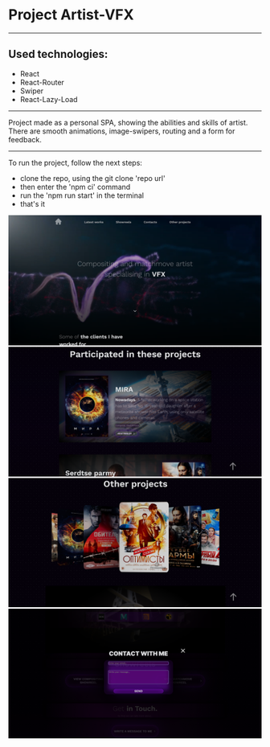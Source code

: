 # Project Artist-VFX
___
## Used technologies:
- React
- React-Router
- Swiper
- React-Lazy-Load
___
Project made as a personal SPA, showing the abilities and skills of artist.
There are smooth animations, image-swipers, routing and a form for feedback.
___
To run the project, follow the next steps:
- clone the repo, using the git clone 'repo url'
- then enter the 'npm ci' command
- run the 'npm run start' in the terminal 
- that's it

![image](demo_1.png)
![image](demo_2.png)
![image](demo_3.png)
![image](demo_4.png)